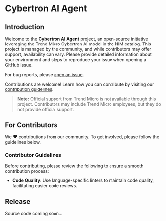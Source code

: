 # Cybertron AI Agent

## Introduction

Welcome to the **Cybertron AI Agent** project, an open-source initiative leveraging the Trend Micro Cybertron AI model in the NIM catalog. This project is managed by the community, and while contributors may offer support, availability can vary. Please provide detailed information about your environment and steps to reproduce your issue when opening a GitHub issue.

For bug reports, please [open an issue](https://github.com/trendmicro/Trend-Cybertron-AI-Agent/issues/new/choose).

Contributions are welcome! Learn how you can contribute by visiting our [contribution guidelines](https://github.com/trendmicro/Trend-Cybertron-AI-Agent#for-contributors).

> **Note:** Official support from Trend Micro is not available through this project. Contributors may include Trend Micro employees, but they do not provide official support.

## For Contributors

We :heart: contributions from our community. To get involved, please follow the guidelines below.

### Contributor Guidelines

Before contributing, please review the following to ensure a smooth contribution process:

- **Code Quality**: Use language-specific linters to maintain code quality, facilitating easier code reviews.


## Release

Source code coming soon...
